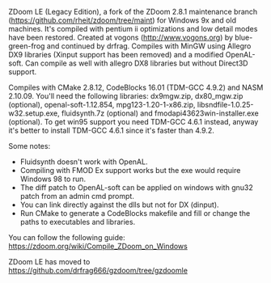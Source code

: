  ZDoom LE (Legacy Edition), a fork of the ZDoom 2.8.1 maintenance branch (https://github.com/rheit/zdoom/tree/maint)
for Windows 9x and old machines. It's compiled with pentium ii optimizations and low detail modes have been restored.
 Created at vogons (http://www.vogons.org) by blue-green-frog and continued by drfrag.
 Compiles with MinGW using Allegro DX9 libraries (Xinput support has been removed) and a modified OpenAL-soft.
 Can compile as well with allegro DX8 libraries but without Direct3D support.

 Compiles with CMake 2.8.12, CodeBlocks 16.01 (TDM-GCC 4.9.2) and NASM 2.10.09. You'll need the following libraries:
dx9mgw.zip, dx80_mgw.zip (optional), openal-soft-1.12.854, mpg123-1.20-1-x86.zip, libsndfile-1.0.25-w32.setup.exe,
fluidsynth.7z (optional) and fmodapi43623win-installer.exe (optional).
 To get win95 support you need TDM-GCC 4.6.1 instead, anyway it's better to install TDM-GCC 4.6.1 since it's faster
than 4.9.2.
 
 Some notes:
 - Fluidsynth doesn't work with OpenAL.
 - Compiling with FMOD Ex support works but the exe would require Windows 98 to run.
 - The diff patch to OpenAL-soft can be applied on windows with gnu32 patch from an admin cmd prompt.
 - You can link directly against the dlls but not for DX (dinput).
 - Run CMake to generate a CodeBlocks makefile and fill or change the paths to executables and libraries.
 
 You can follow the following guide:
 https://zdoom.org/wiki/Compile_ZDoom_on_Windows
 
 ZDoom LE has moved to https://github.com/drfrag666/gzdoom/tree/gzdoomle
 